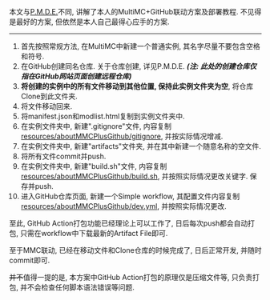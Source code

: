 本文与[P.M.D.E.](https://github.com/GBLodb/GBLodb/blob/main/personalModpackDevExperience.md)不同, 讲解了本人的MultiMC+GitHub联动方案及部署教程. 不见得是最好的方案, 但依然是本人自己最得心应手的方案.

---

1. 首先按照常规方法, 在MultiMC中新建一个普通实例, 其名字尽量不要包含空格和符号.
2. 在GitHub创建同名仓库. 关于仓库创建, 详见P.M.D.E. ***(注: 此处的创建仓库仅指在GitHub网站页面创建远程仓库)***
3. **将创建的实例中的所有文件移动到其他位置, 保持此实例文件夹为空**, 将仓库Clone到此文件夹.
4. 将文件移动回来.
5. 将manifest.json和modlist.html复制到实例文件夹中.
6. 在实例文件夹中, 新建".gitignore"文件, 内容复制[resources/aboutMMCPlusGithub/gitignore](resources/aboutMMCPlusGithub/gitignore), 并按实际情况增减.
7. 在实例文件夹中, 新建"artifacts"文件夹, 并在其中新建一个随意名称的空文件.
8. 将所有文件commit并push.
9. 在实例文件夹中, 新建"build.sh"文件, 内容复制[resources/aboutMMCPlusGithub/build.sh](resources/aboutMMCPlusGithub/build.sh), 并按照实际情况更改关键字. 保存并push.
10. 进入GitHub仓库页面, 新建一个Simple workflow, 其配置文件内容复制[resources/aboutMMCPlusGithub/dev.yml](resources/aboutMMCPlusGithub/dev.yml), 并按照实际情况更改.

至此, GitHub Action打包功能已经理论上可以工作了, 日后每次push都会自动打包, 只需在workflow中下载最新的Artifact File即可.

至于MMC联动, 已经在移动文件和Clone仓库的时候完成了, 日后正常开发, 并随时commit即可.

~~并不~~值得一提的是, 本方案中GitHub Action打包的原理仅是压缩文件等, 只负责打包, 并不会检查任何脚本语法错误等问题.
